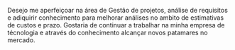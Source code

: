 Desejo me aperfeiçoar na área de Gestão de projetos, análise de requisitos e adiquirir conhecimento para melhorar análises no ambito de estimativas de custos e prazo.
Gostaria de continuar a trabalhar na minha empresa de técnologia e através do conhecimento alcançar novos patamares no mercado.
